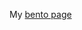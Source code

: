 My [bento page][bento]


[website]: https://multifolio.de
[twitter]: https://twitter.com/multifolio
[youtube]: https://youtube.com/multifolio
[bento]: https://bento.me/multi

<!---
multifolio/multifolio is a ✨ special ✨ repository because its `README.md` (this file) appears on your GitHub profile.
You can click the Preview link to take a look at your changes.
--->
